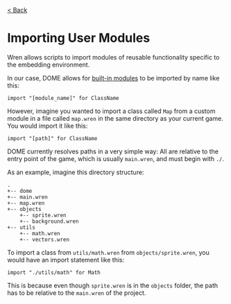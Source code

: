 [< Back](..)

Importing User Modules
===================

Wren allows scripts to import modules of reusable functionality specific to the embedding environment.

In our case, DOME allows for [built-in modules](../modules) to be imported by name like this:

```
import "[module_name]" for ClassName
```

However, imagine you wanted to import a class called `Map` from a custom module in a file called `map.wren` in the same directory as your current game. You would import it like this:

```
import "[path]" for ClassName
```

DOME currently resolves paths in a very simple way: All are relative to the entry point of the game, which is usually `main.wren`, and must begin with `./`.
  
As an example, imagine this directory structure:
```
.
+-- dome
+-- main.wren
+-- map.wren
+-- objects
    +-- sprite.wren
    +-- background.wren
+-- utils
    +-- math.wren
    +-- vectors.wren
```

To import a class from `utils/math.wren` from `objects/sprite.wren`, you would have an import statement like this:
```
import "./utils/math" for Math
```
This is because even though `sprite.wren` is in the `objects` folder, the path has to be relative to the `main.wren` of the project.


